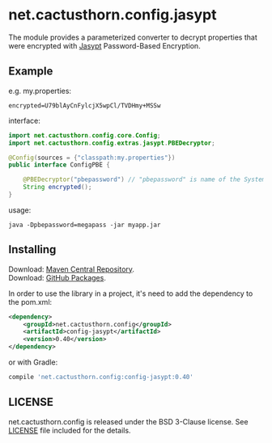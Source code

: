 # net.cactusthorn.config.jasypt
The module provides a parameterized converter to decrypt properties that were encrypted with [Jasypt](http://www.jasypt.org) Password-Based Encryption.

## Example
e.g. 
my.properties:
```properties
encrypted=U79blAyCnFylcjX5wpCl/TVDHmy+MSSw
```
interface:
```java
import net.cactusthorn.config.core.Config;
import net.cactusthorn.config.extras.jasypt.PBEDecryptor;

@Config(sources = {"classpath:my.properties"})
public interface ConfigPBE {

    @PBEDecryptor("pbepassword") // "pbepassword" is name of the System Property with password for decrypting
    String encrypted();
}
```
usage:
```console
java -Dpbepassword=megapass -jar myapp.jar
```

## Installing
Download: [Maven Central Repository](https://search.maven.org/search?q=g:net.cactusthorn.config).   
Download: [GitHub Packages](https://github.com/Gmugra?tab=packages&repo_name=net.cactusthorn.config).

In order to use the library in a project, it's need to add the dependency to the pom.xml:
```xml
<dependency>
    <groupId>net.cactusthorn.config</groupId>
    <artifactId>config-jasypt</artifactId>
    <version>0.40</version>
</dependency>
```
or with Gradle:
```groovy
compile 'net.cactusthorn.config:config-jasypt:0.40'
```

## LICENSE
net.cactusthorn.config is released under the BSD 3-Clause license. See [LICENSE](https://github.com/Gmugra/net.cactusthorn.config/blob/main/LICENSE) file included for the details.
